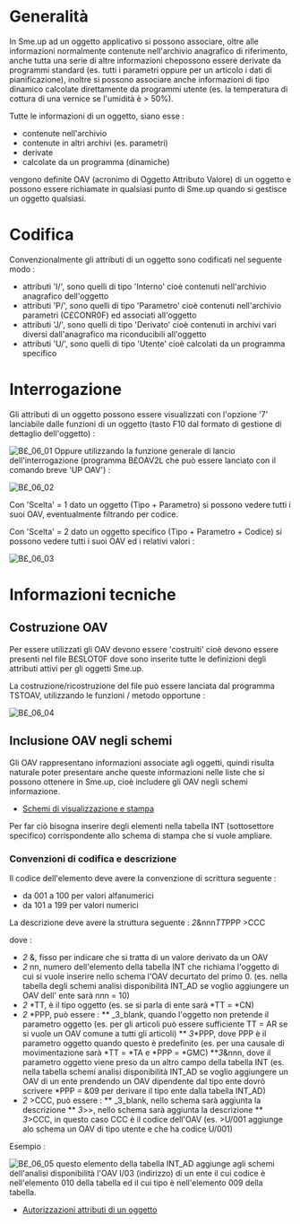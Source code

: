 # Generalità
In Sme.up ad un oggetto applicativo si possono associare, oltre alle informazioni normalmente contenute nell'archivio anagrafico di riferimento, anche tutta una serie di altre informazioni chepossono essere derivate da programmi standard (es. tutti i parametri oppure per un articolo i dati di pianificazione), inoltre si possono associare anche informazioni di tipo dinamico calcolate direttamente da programmi utente (es. la temperatura di cottura di una vernice se l'umidità è > 50%).

Tutte le informazioni di un oggetto, siano esse : 

- contenute nell'archivio
- contenute in altri archivi (es. parametri)
- derivate
- calcolate da un programma (dinamiche)

vengono definite OAV (acronimo di Oggetto Attributo Valore) di un oggetto e possono essere richiamate in qualsiasi punto di Sme.up quando si gestisce un oggetto qualsiasi.

# Codifica
Convenzionalmente gli attributi di un oggetto sono codificati nel seguente modo : 

- attributi 'I/', sono quelli di tipo 'Interno' cioè contenuti nell'archivio anagrafico dell'oggetto
- attributi 'P/', sono quelli di tipo 'Parametro' cioè contenuti nell'archivio parametri (C£CONR0F) ed associati all'oggetto
- attributi 'J/', sono quelli di tipo 'Derivato' cioè contenuti in archivi vari diversi dall'anagrafico ma riconducibili all'oggetto
- attributi 'U/', sono quelli di tipo 'Utente' cioè calcolati da un programma specifico


# Interrogazione
Gli attributi di un oggetto possono essere visualizzati con l'opzione '7' lanciabile dalle funzioni di un oggetto (tasto F10 dal formato di gestione di dettaglio dell'oggetto) : 

![B£_06_01](http://localhost:3000/immagini/MBDOC_OPE-B£_OAV/BX_06_01.png)
Oppure utilizzando la funzione generale di lancio dell'interrogazione (programma B£OAV2L che può essere lanciato con il comando breve 'UP OAV') : 

![B£_06_02](http://localhost:3000/immagini/MBDOC_OPE-B£_OAV/BX_06_02.png)

Con  'Scelta' = 1 dato un oggetto (Tipo + Parametro) si possono vedere tutti i suoi OAV, eventualmente filtrando per codice.

Con  'Scelta' = 2 dato un oggetto specifico (Tipo + Parametro + Codice) si possono vedere tutti i suoi OAV ed i relativi valori : 

![B£_06_03](http://localhost:3000/immagini/MBDOC_OPE-B£_OAV/BX_06_03.png)
# Informazioni tecniche
## Costruzione OAV
Per essere utilizzati gli OAV devono essere 'costruiti' cioè devono essere presenti nel file B£SLOT0F dove sono inserite tutte le definizioni degli attributi attivi per gli oggetti Sme.up.

La costruzione/ricostruzione del file può essere lanciata dal programma TSTOAV, utilizzando le funzioni / metodo opportune : 

![B£_06_04](http://localhost:3000/immagini/MBDOC_OPE-B£_OAV/BX_06_04.png)
## Inclusione OAV negli schemi
Gli OAV rappresentano informazioni associate agli oggetti, quindi risulta naturale poter presentare anche queste informazioni nelle liste che si possono ottenere in Sme.up, cioè includere gli OAV negli schemi informazione.
- [Schemi di visualizzazione e stampa](Sorgenti/DOC_OPE/TA/B£AMO/B£_SCH)

Per far ciò bisogna inserire degli elementi nella tabella INT (sottosettore specifico) corrispondente allo schema di stampa che si vuole ampliare.

### Convenzioni di codifica e descrizione
Il codice dell'elemento deve avere la convenzione di scrittura seguente : 

- da 001 a 100 per valori alfanumerici
- da 101 a 199 per valori numerici

La descrizione deve avere la struttura seguente : 
_2_&nnn*TT*PPP >CCC

dove : 
 * _2_ &, fisso per indicare che si tratta di un valore derivato da un OAV
 * _2_ nn, numero dell'elemento della tabella INT che richiama l'oggetto di cui si vuole inserire nello schema l'OAV decurtato del primo 0. (es. nella tabella degli schemi analisi disponibilità INT_AD se voglio aggiungere un OAV dell' ente sarà nnn = 10)
 * _2_ *TT, è il tipo oggetto (es. se si parla di ente sarà *TT = *CN)
 * _2_ *PPP, può essere : 
 ** _3_blank, quando l'oggetto non pretende il parametro oggetto (es. per gli articoli può essere sufficiente TT = AR se si vuole un OAV comune a tutti gli articoli)
 ** _3_*PPP, dove PPP è il parametro oggetto quando questo è predefinito (es. per una causale di movimentazione sarà *TT = *TA e *PPP = *GMC)
 **_3_&nnn, dove il parametro oggetto viene preso da un altro campo della tabella INT (es. nella tabella schemi analisi disponibilità INT_AD se voglio aggiungere un OAV di un ente prendendo un OAV dipendente dal tipo ente dovrò scrivere *PPP = &09 per derivare il tipo ente dalla tabella INT_AD)
 * _2_  >CCC, può essere : 
 ** _3_blank, nello schema sarà aggiunta la descrizione
 ** _3_>>, nello schema sarà aggiunta la descrizione
 ** _3_>CCC, in questo caso CCC è il codice dell'OAV (es. >U/001 aggiunge alo schema un OAV di tipo utente e che ha codice U/001)

Esempio : 

![B£_06_05](http://localhost:3000/immagini/MBDOC_OPE-B£_OAV/BX_06_05.png)
questo elemento della tabella INT_AD aggiunge agli schemi dell'analisi disponibilità l'OAV I/03 (indirizzo) di un ente il cui codice è nell'elemento 010 della tabella ed il cui tipo è nell'elemento 009 della tabella.

- [Autorizzazioni attributi di un oggetto](Sorgenti/DOC_OPE/TA/B£AMO/B£_OAV1)
